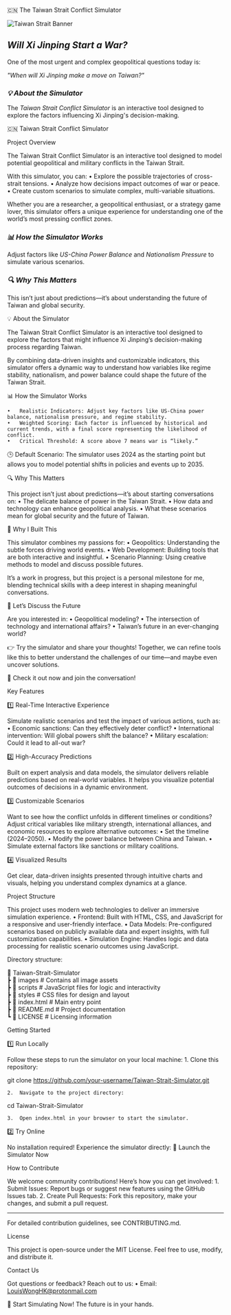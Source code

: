 🇨🇳 The Taiwan Strait Conflict Simulator  

![Taiwan Strait Banner](https://i.imgur.com/N9yyHEh.png "Explore the Simulator")

## *Will Xi Jinping Start a War?*  
One of the most urgent and complex geopolitical questions today is:  

*"When will Xi Jinping make a move on Taiwan?"*  

### *💡 About the Simulator*  

The *Taiwan Strait Conflict Simulator* is an interactive tool designed to explore the factors influencing Xi Jinping's decision-making.  

🇨🇳 Taiwan Strait Conflict Simulator

Project Overview

The Taiwan Strait Conflict Simulator is an interactive tool designed to model potential geopolitical and military conflicts in the Taiwan Strait.

With this simulator, you can:
	•	Explore the possible trajectories of cross-strait tensions.
	•	Analyze how decisions impact outcomes of war or peace.
	•	Create custom scenarios to simulate complex, multi-variable situations.

Whether you are a researcher, a geopolitical enthusiast, or a strategy game lover, this simulator offers a unique experience for understanding one of the world’s most pressing conflict zones.

### *📊 How the Simulator Works*  

Adjust factors like *US-China Power Balance* and *Nationalism Pressure* to simulate various scenarios.  

### *🔍 Why This Matters*  

This isn’t just about predictions—it’s about understanding the future of Taiwan and global security.

💡 About the Simulator

The Taiwan Strait Conflict Simulator is an interactive tool designed to explore the factors that might influence Xi Jinping’s decision-making process regarding Taiwan.

By combining data-driven insights and customizable indicators, this simulator offers a dynamic way to understand how variables like regime stability, nationalism, and power balance could shape the future of the Taiwan Strait.

📊 How the Simulator Works

	•	Realistic Indicators: Adjust key factors like US-China power balance, nationalism pressure, and regime stability.
	•	Weighted Scoring: Each factor is influenced by historical and current trends, with a final score representing the likelihood of conflict.
	•	Critical Threshold: A score above 7 means war is “likely.”

🕒 Default Scenario:
The simulator uses 2024 as the starting point but allows you to model potential shifts in policies and events up to 2035.

🔍 Why This Matters

This project isn’t just about predictions—it’s about starting conversations on:
	•	The delicate balance of power in the Taiwan Strait.
	•	How data and technology can enhance geopolitical analysis.
	•	What these scenarios mean for global security and the future of Taiwan.

🎯 Why I Built This

This simulator combines my passions for:
	•	Geopolitics: Understanding the subtle forces driving world events.
	•	Web Development: Building tools that are both interactive and insightful.
	•	Scenario Planning: Using creative methods to model and discuss possible futures.

It’s a work in progress, but this project is a personal milestone for me, blending technical skills with a deep interest in shaping meaningful conversations.

💬 Let’s Discuss the Future

Are you interested in:
	•	Geopolitical modeling?
	•	The intersection of technology and international affairs?
	•	Taiwan’s future in an ever-changing world?

👉 Try the simulator and share your thoughts!
Together, we can refine tools like this to better understand the challenges of our time—and maybe even uncover solutions.

🌟 Check it out now and join the conversation!

Key Features

1️⃣ Real-Time Interactive Experience

Simulate realistic scenarios and test the impact of various actions, such as:
	•	Economic sanctions: Can they effectively deter conflict?
	•	International intervention: Will global powers shift the balance?
	•	Military escalation: Could it lead to all-out war?

2️⃣ High-Accuracy Predictions

Built on expert analysis and data models, the simulator delivers reliable predictions based on real-world variables. It helps you visualize potential outcomes of decisions in a dynamic environment.

3️⃣ Customizable Scenarios

Want to see how the conflict unfolds in different timelines or conditions? Adjust critical variables like military strength, international alliances, and economic resources to explore alternative outcomes:
	•	Set the timeline (2024–2050).
	•	Modify the power balance between China and Taiwan.
	•	Simulate external factors like sanctions or military coalitions.

4️⃣ Visualized Results

Get clear, data-driven insights presented through intuitive charts and visuals, helping you understand complex dynamics at a glance.

Project Structure

This project uses modern web technologies to deliver an immersive simulation experience.
	•	Frontend: Built with HTML, CSS, and JavaScript for a responsive and user-friendly interface.
	•	Data Models: Pre-configured scenarios based on publicly available data and expert insights, with full customization capabilities.
	•	Simulation Engine: Handles logic and data processing for realistic scenario outcomes using JavaScript.

Directory structure:

📂 Taiwan-Strait-Simulator  
 ┣ 📂 images                # Contains all image assets  
 ┣ 📂 scripts               # JavaScript files for logic and interactivity  
 ┣ 📂 styles                # CSS files for design and layout  
 ┣ 📜 index.html            # Main entry point  
 ┣ 📜 README.md             # Project documentation  
 ┗ 📜 LICENSE               # Licensing information  

Getting Started

1️⃣ Run Locally

Follow these steps to run the simulator on your local machine:
	1.	Clone this repository:

git clone https://github.com/your-username/Taiwan-Strait-Simulator.git


	2.	Navigate to the project directory:

cd Taiwan-Strait-Simulator


	3.	Open index.html in your browser to start the simulator.

2️⃣ Try Online

No installation required! Experience the simulator directly:
🔗 Launch the Simulator Now

How to Contribute

We welcome community contributions! Here’s how you can get involved:
	1.	Submit Issues:
Report bugs or suggest new features using the GitHub Issues tab.
	2.	Create Pull Requests:
Fork this repository, make your changes, and submit a pull request.

-----

For detailed contribution guidelines, see CONTRIBUTING.md.

License

This project is open-source under the MIT License. Feel free to use, modify, and distribute it.

Contact Us

Got questions or feedback? Reach out to us:
	•	Email: LouisWongHK@protonmail.com

🔗 Start Simulating Now! The future is in your hands.
